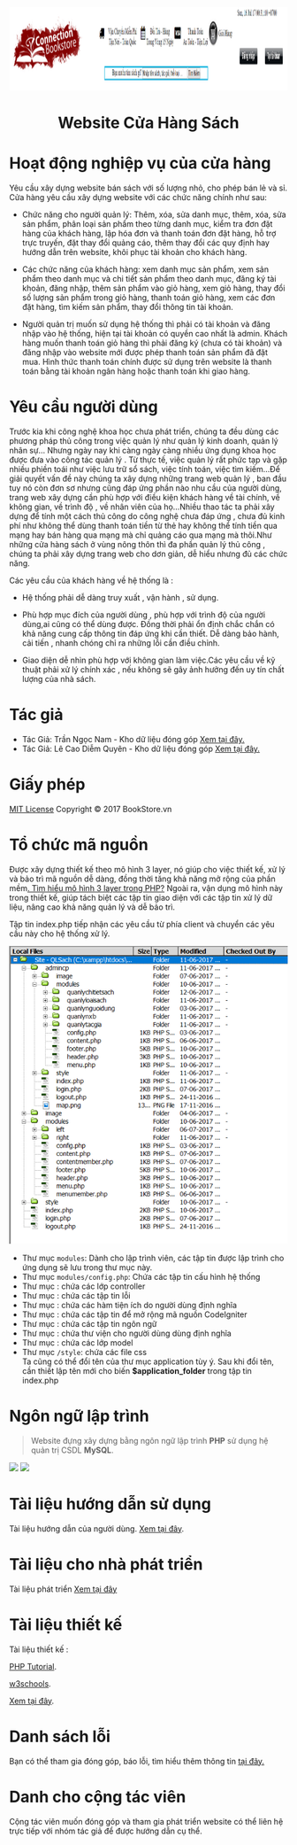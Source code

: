 
<p align="center">
    <img alt="BookStore" src="https://github.com/LapTrinhPHP-QLS/CHS/blob/master/T%C3%A0i%20Li%E1%BB%87u/images/logo.png" width="150%" height="150"/>

</p>                                                                          
																			          <h1 align="center">  Website Cửa Hàng Sách </h1>
																				  
                                       
<h1> Hoạt động nghiệp vụ của cửa hàng</h1>

Yêu cầu xây dựng website bán sách với số lượng nhỏ, cho phép bán lẻ và sỉ. Cửa hàng yêu cầu xây dựng website với các chức năng chính như sau:
+ Chức năng cho người quản lý: Thêm, xóa, sửa danh mục, thêm, xóa, sửa sản phẩm, phân loại sản phẩm theo từng danh mục, kiểm tra đơn đặt hàng của khách hàng, lập hóa đơn và thanh toán đơn đặt hàng, hỗ trợ trực truyến, đặt thay đổi quảng cáo, thêm thay đổi các quy định hay hướng dẫn trên website, khôi phục tài khoản cho khách hàng.

+ Các chức năng của khách hàng: xem danh mục sản phẩm, xem sản phẩm theo danh mục và chi tiết sản phẩm theo danh mục, đăng ký tài khoản, đăng nhập, thêm sản phẩm vào giỏ hàng, xem giỏ hàng, thay đổi số lượng sản phẩm trong giỏ hàng, thanh toán giỏ hàng, xem các đơn đặt hàng, tìm kiếm sản phẩm, thay đổi thông tin tài khoản.

+ Người quản trị muốn sử dụng hệ thống thì phải có tài khoản và đăng nhập vào hệ thống, hiện tại tài khoản có quyền cao nhất là admin. Khách hàng muốn thanh toán giỏ hàng thì phải đăng ký (chưa có tài khoản) và đăng nhập vào website mới được phép thanh toán sản phẩm đã đặt mua. Hình thức thanh toán chính được sử dụng trên website là thanh toán bằng tài khoản ngân hàng hoặc thanh toán khi giao hàng.

<h1>Yêu cầu người dùng</h1>

Trước kia khi công nghệ khoa học chưa phát triển, chúng ta đều dùng các phương pháp thủ công trong việc quản lý như quản lý kinh doanh, quản lý nhân sự… Nhưng ngày nay khi càng ngày càng nhiều ứng dụng khoa học được đưa vào công tác quản lý . Từ thực tế, việc quản lý rất phức tạp và gặp nhiều phiền toái như việc lưu trữ sổ sách, việc tính toán, việc tìm kiếm…Để giải quyết vấn đề này chúng ta xây dựng những trang web quản lý , ban đầu tuy nó còn đơn sơ nhưng cũng đáp ứng phần nào nhu cầu của người dùng, trang web xây dựng cần phù hợp với điều kiện khách hàng về tài chính, về không gian, về trình độ , về nhân viên của họ…Nhiều thao tác ta phải xây dựng để tính một cách thủ công do công nghệ chưa đáp ứng , chưa đủ kinh phí như không thể dùng thanh toán tiền từ thẻ hay không thể tính tiền qua mạng hay bán hàng qua mạng mà chỉ quảng cáo qua mạng mà thôi.Như những cửa hàng sách ở vùng nông thôn thì đa phần quản lý thủ công , chúng ta phải xây dựng trang web cho dơn giản, dễ hiểu nhưng đủ các chức năng.

Các yêu cầu của khách hàng về hệ thống là :

+ Hệ thống phải dễ dàng truy xuất , vận hành , sử dụng.

+ Phù hợp mục đích của người dùng , phù hợp với trình độ của người dùng,ai cũng có thể dùng được. Đồng thời phải ổn định chắc chắn có khả năng cung cấp thông tin đáp ứng khi cần thiết. Dễ dàng bảo hành, cải tiến , nhanh chóng chỉ ra những lỗi cần điều chỉnh.

+ Giao diện dễ nhìn phù hợp với không gian làm việc.Các yêu cầu về kỹ thuật phải xử lý chính xác , nếu không sẽ gây ảnh hưởng đến uy tín chất lượng của nhà sách.
<h1>Tác giả</h1>
<!--  -->
<ul>
<li>Tác Giả: Trần Ngọc Nam - Kho dữ liệu đóng góp <a href="https://github.com/LapTrinhPHP-QLS/CHS/tree/Tr%E1%BA%A7n-Ngoc-Nam"  target="_blank">Xem tại đây.</a></li>
<li>Tác Giả: Lê Cao Diễm Quyên - Kho dữ liệu đóng góp <a href="https://github.com/LapTrinhPHP-QLS/CHS/tree/L%C3%AA-Cao-Di%E1%BB%85m-Quy%C3%AAn"  target="_blank">Xem tại đây.</a></li>
</ul>
<h1>Giấy phép</h1>
<!--  -->
<p>
		<a href="https://github.com/LapTrinhPHP-QLS/CHS/blob/master/LICENSE.md">MIT License</a> Copyright &copy; 2017 BookStore.vn
	</p>

<h1>Tổ chức mã nguồn</h1>
<!--  -->
<p>
		Được xây dựng thiết kế theo mô hình 3 layer, nó giúp cho việc thiết kế, xử lý và bảo trì mã nguồn dễ dàng, đồng thời tăng khả năng mở rộng của phần mềm<a target="_blank" href="https://techtalk.vn/mo-hinh-3-lop-co-gi-hay.html">. Tìm hiểu mô hình 3 layer trong PHP?</a> Ngoài ra, vận dụng mô hình này trong thiết kế, giúp tách biệt các tập tin giao diện với các tập tin xử lý dữ liệu, nâng cao khả năng quản lý và dễ bảo trì.
	</p>
	<p>Tập tin index.php tiếp nhận các yêu cầu từ phía client và chuyển các yêu cầu này cho hệ thống xử lý.</p>
	<img src="https://github.com/LapTrinhPHP-QLS/CHS/blob/master/T%C3%A0i%20Li%E1%BB%87u/images/tochuc.png">
	<ul>
		<li>Thư mục <code>modules</code>: Dành cho lập trình viên, các tập tin được lập trình cho ứng dụng sẽ lưu trong thư mục này.</li>
		<li>Thư mục <code>modules/config.php</code>: Chứa các tập tin cấu hình hệ thống</li>
		<li>Thư mục <code></code>: chứa các lớp controller</li>
		<li>Thư mục <code></code>: chứa các tập tin lỗi</li>
		<li>Thư mục <code></code>: chứa các hàm tiện ích do người dùng định nghĩa</li>
		<li>Thư mục <code></code>: chứa các tập tin để mở rộng mã nguồn CodeIgniter</li>
		<li>Thư mục <code></code>: chứa các tập tin ngôn ngữ</li>
		<li>Thư mục <code></code>: chứa thư viện cho người dùng dùng định nghĩa</li>
		<li>Thư mục <code></code>: chứa các lớp model</li>
		<li>Thư mục <code>/style</code>: chứa các file css<br>
		Ta cũng có thể đổi tên của thư mục application tùy ý. Sau khi đổi tên, cần thiết lập tên mới cho biến <strong>$application_folder</strong> trong tập tin index.php</li>
	</ul>


<h1>Ngôn ngữ lập trình</h1>
<!--  -->
<p>
	<blockquote>
	<p>Website đựng xây dựng bằng ngôn ngữ lập trình <strong>PHP</strong> sử dụng hệ quản trị CSDL <strong>MySQL</strong>.</p>
	</blockquote>
	<p>
			<img src="http://php.net/images/logos/php-logo.svg" width="10%">
			<img src="https://labs.mysql.com/common/logos/mysql-logo.svg?v2" width="10%">
		</p>


<h1>Tài liệu hướng dẫn sử dụng </h1>
<!--  -->
<p>
		Tài liệu hướng dẫn của người dùng. <a href="https://github.com/LapTrinhPHP-QLS/CHS/blob/master/T%C3%A0i%20Li%E1%BB%87u/HuongDanNguoiSuDung.md" target="_blank">Xem tại đây</a>.
	</p>

<h1>Tài liệu cho nhà phát triển</h1>
<!--  -->
<p>
	Tài liệu phát triển <a href="https://www.youtube.com/watch?v=iCUV3iv9xOs&list=PL442FA2C127377F07" target="_blank">Xem tại đây</a>
	</p>

<h1>Tài liệu thiết kế</h1>
<!--  -->
<p>
Tài liệu thiết kế :</p>
<p><a href="https://www.tutorialspoint.com/php/" target="_blank">PHP Tutorial</a>.</p>
  <p>  <a href="https://www.w3schools.com/pHp/default.asp" target="_blank">w3schools</a>.
	</p>
	<p>  <a href="https://www.youtube.com/watch?v=aOSpudVe9Ps&list=PLXyzLrbmN3ZCnsHw11tbm-G9NR2dEqMKY"  target="_blank">Xem tại đây</a>.</p>
 
<h1>Danh sách lỗi</h1>
<!--  -->
<p>Bạn có thể tham gia đóng góp, báo lỗi, tìm hiểu thêm thông tin <a href="https://github.com/LapTrinhPHP-QLS/CHS/issues/new" target="_blank">tại đây.</a></p> 

<h1>Danh cho cộng tác viên</h1>
<p>Cộng tác viên muốn đóng góp và tham gia phát triển website có thể liên hệ trực tiếp với nhóm tác giả để được hướng dẫn cụ thể.</p>

